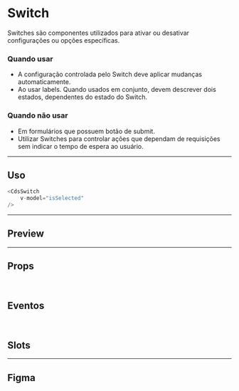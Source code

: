 # Switch

Switches são componentes utilizados para ativar ou desativar configurações ou opções específicas.

### Quando usar

- A configuração controlada pelo Switch deve aplicar mudanças automaticamente.
- Ao usar labels. Quando usados em conjunto, devem descrever dois estados, dependentes do estado do Switch.

### Quando não usar

- Em formulários que possuem botão de submit.
- Utilizar Switches para controlar ações que dependam de requisições sem indicar o tempo de espera ao usuário.

---

## Uso

```js
<CdsSwitch
	v-model="isSelected"
/>
```

---

## Preview

<PreviewBuilder
	:args
	:component="CdsSwitch"
	:events="cdsSwitchEvents"
/>

---

## Props

<APITable
	name="Switch"
	section="props"
/>
<br />

## Eventos

<APITable
	name="Switch"
	section="events"
/>
<br />

## Slots

<APITable
	name="Switch"
	section="slots"
/>

---

## Figma

<!-- <FigmaFrame
	src="https://embed.figma.com/design/J5fTswomlHu7RXk1gwbUq6/Cuida?node-id=2040-370&embed-host=share"
/> -->

<script setup>
import { ref } from 'vue';
const args = ref({});
import CdsSwitch from '@/components/Switch.vue';

const cdsSwitchEvents = [
	'update:modelValue'
];
</script>
